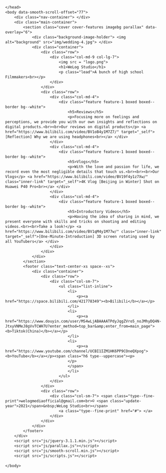 <html lang="en">
    <head>
        <meta charset="utf-8">
        <title></title>
        <meta name="viewport" content="width=device-width, initial-scale=1.0">
        <link href="css/bootstrap.css" rel="stylesheet" type="text/css" media="all" />
        <link href="css/stack-interface.css" rel="stylesheet" type="text/css" media="all" />
        <link href="css/theme.css" rel="stylesheet" type="text/css" media="all" />
        <link href="css/custom.css" rel="stylesheet" type="text/css" media="all" />
        <link href="We_Log_Icon.ico?" rel="icon" type="image/x-icon" >

    </head>
    <body data-smooth-scroll-offset="77">
        <div class="nav-container"> </div>
        <div class="main-container">
            <section class="cover cover-features imagebg parallax" data-overlay="6">
                <div class="background-image-holder"> <img alt="background" src="img/wedding-4.jpg"> </div>
                <div class="container">
                    <div class="row">
                        <div class="col-md-9 col-lg-7">
                            <img src = "logo.png">
                            <h1>WeLog Studio</h1>
                            <p class="lead">A bunch of high school Filmmakers<br></p>
                        </div>
                    </div>
                    <div class="row">
                        <div class="col-md-4">
                            <div class="feature feature-1 boxed boxed--border bg--white">
                                <h5>Reviews</h5>
                                <p>Focusing more on feelings and perceptions, we provide you with our own insights and reflections on digital products.<br><br>Our reviews on digital products</p> <a href="https://www.bilibili.com/video/BV1oB4y1M7Z7/" target="_self">[Reflection] Why we are using headphones<br></a> </div>
                        </div>
                        <div class="col-md-4">
                            <div class="feature feature-1 boxed boxed--border bg--white">
                                <h5>Vlogs</h5>
                                <p>With the love and passion for life, we record even the most negligible details that touch us.<br><br><br>Our Vlogs</p> <a href="https://www.bilibili.com/video/BV19f4y1z7Xw/" class="inner-link" target="_self">4K Vlog [Beijing in Winter] Shot on Huawei P40 Pro<br></a> </div>
                        </div>
                        <div class="col-md-4">
                            <div class="feature feature-1 boxed boxed--border bg--white">
                                <h5>Introductory Videos</h5>
                                <p>Having the idea of sharing in mind, we present everyone with skills and tricks on shooting and editing videos.<br><br>Take a look!</p> <a href="https://www.bilibili.com/video/BV1qM4y1M77w/" class="inner-link" target="_self">[One-Minute-Introduction] 3D screen rotating used by all YouTubers</a> </div>
                        </div>
                    </div>
                </div>
            </section>
            <footer class="text-center-xs space--xs">
                <div class="container">
                    <div class="row">
                        <div class="col-sm-7">
                            <ul class="list-inline">
                                <li>
                                    <p><a href="https://space.bilibili.com/421778349"><b>Bilibili</b></a></p>
                                </li>
                                <li>
                                    <p><a href="https://www.douyin.com/user/MS4wLjABAAAATPdyJqgZVro5_noJMhyDQ4N-JtxyVNMeJ8gVvTCWH7U?enter_method=top_bar&amp;enter_from=main_page"><b>Tiktok(China)</b></a></p>
                                </li>
                                <li>
                                    <p><a href="https://www.youtube.com/channel/UCBI1IZM1HK6PP9COneQXpog"><b>YouTube</b></a></p><span class="h6 type--uppercase"><p>
                                </p>
                                </span>
                                </li>
                            </ul>
                        </div>
                    </div>
                    <div class="row">
                        <div class="col-sm-7"> <span class="type--fine-print">welogmediaofficial@gmail.com<br>© <span class="update-year">2021</span>&nbsp;WeLog Studio<br></span>
                            <a class="type--fine-print" href="#"> </a>
                        </div>
                    </div>
                </div>
            </footer>
        </div>
        <script src="js/jquery-3.1.1.min.js"></script>
        <script src="js/parallax.js"></script>
        <script src="js/smooth-scroll.min.js"></script>
        <script src="js/scripts.js"></script>

    </body>

</html>
